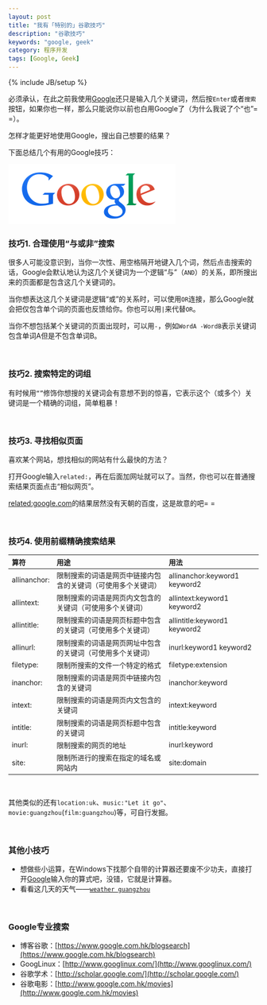 ```yaml
---
layout: post
title: "我有「特别的」谷歌技巧"
description: "谷歌技巧"
keywords: "google, geek"
category: 程序开发
tags: [Google, Geek]
---
```

{% include JB/setup %}

必须承认，在此之前我使用[Google](https://www.google.com.hk/)还只是输入几个关键词，然后按`Enter`或者`搜索`按钮，如果你也一样，那么只能说你以前也白用Google了（为什么我说了个“也”= =）。

怎样才能更好地使用Google，搜出自己想要的结果？

下面总结几个有用的Google技巧：

![](/assets/images/2014/04/g.png)

### 技巧1. 合理使用“与或非”搜索

很多人可能没意识到，当你一次性、用空格隔开地键入几个词，然后点击搜索的话，Google会默认地认为这几个关键词为一个逻辑“与”（`AND`）的关系，即所搜出来的页面都是包含这几个关键词的。

<!-- more -->

当你想表达这几个关键词是逻辑“或”的关系时，可以使用`OR`连接，那么Google就会把仅包含单个词的页面也反馈给你。你也可以用`|`来代替`OR`。

当你不想包括某个关键词的页面出现时，可以用`-`，例如`WordA -WordB`表示关键词包含单词A但是不包含单词B。

<br />

### 技巧2. 搜索特定的词组

有时候用`“”`修饰你想搜的关键词会有意想不到的惊喜，它表示这个（或多个）关键词是一个精确的词组，简单粗暴！

<br />

### 技巧3. 寻找相似页面

喜欢某个网站，想找相似的网站有什么最快的方法？

打开Google输入`related:`，再在后面加网址就可以了。当然，你也可以在普通搜索结果页面点击“相似网页”。

<a href="https://www.google.com.hk/#newwindow=1&q=related:google.com&safe=strict" target="_blank">related:google.com</a>的结果居然没有天朝的百度，这是故意的吧= = 

<br />

### 技巧4. 使用前缀精确搜索结果

|算符|用途|用法|
|:-----|:-------|:------|
|allinanchor:|限制搜索的词语是网页中链接内包含的关键词（可使用多个关键词）|allinanchor:keyword1 keyword2|
|allintext:|限制搜索的词语是网页内文包含的关键词（可使用多个关键词）|allintext:keyword1 keyword2|
|allintitle:|限制搜索的词语是网页标题中包含的关键词（可使用多个关键词）|allintitle:keyword1 keyword2|
|allinurl:|限制搜索的词语是网页网址中包含的关键词（可使用多个关键词）|inurl:keyword1 keyword2|
|filetype:|限制所搜索的文件一个特定的格式|filetype:extension|
|inanchor:|限制搜索的词语是网页中链接内包含的关键词|inanchor:keyword|
|intext:|限制搜索的词语是网页内文包含的关键词|intext:keyword|
|intitle:|限制搜索的词语是网页标题中包含的关键词|intitle:keyword|
|inurl:|限制搜索的网页的地址|inurl:keyword|
|site:|限制所进行的搜索在指定的域名或网站内|site:domain|

<br />

其他类似的还有`location:uk`、`music:"Let it go"`、`movie:guangzhou`(`film:guangzhou`)等，可自行发掘。

<br />

### 其他小技巧

* 想做些小运算，在Windows下找那个自带的计算器还要废不少功夫，直接打开[Google](https://www.google.com.hk/)输入你的算式吧，没错，它就是计算器。
* 看看这几天的天气——[`weather guangzhou`](https://www.google.com.hk/#newwindow=1&q=weather+guangzhou&safe=strict)

<br />

### Google专业搜索

* 博客谷歌：[https://www.google.com.hk/blogsearch](https://www.google.com.hk/blogsearch)
* GoogLinux：[http://www.googlinux.com/](http://www.googlinux.com/)
* 谷歌学术：[http://scholar.google.com/](http://scholar.google.com/)
* 谷歌电影：[http://www.google.com.hk/movies](http://www.google.com.hk/movies)















